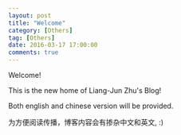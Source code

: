 ```yaml
---
layout: post
title: "Welcome"
category: [Others]
tag: [Others]
date: 2016-03-17 17:00:00
comments: true
---
```

Welcome!

This is the new home of Liang-Jun Zhu's Blog!

Both english and chinese version will be provided.

为方便阅读传播，博客内容会有掺杂中文和英文, :)
